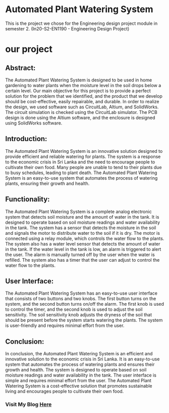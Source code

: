# Automated Plant Watering System 
 This is the project we chose for the Engineering design project module in semester 2. (In20-S2-EN1190 - Engineering Design Project)
 
# our project 

## Abstract:
The Automated Plant Watering System is designed to be used in home gardening to water plants when the moisture level in the soil drops below a certain level. Our main objective for this project is to provide a perfect solution for the problem that we identified, and the product that we develop should be cost-effective, easily repairable, and durable. In order to realize the design, we used software such as CircuitLab, Altium, and SolidWorks. The circuit simulation is checked using the CircuitLab simulator. The PCB design is done using the Altium software, and the enclosure is designed using SolidWorks software.

## Introduction:
The Automated Plant Watering System is an innovative solution designed to provide efficient and reliable watering for plants. The system is a response to the economic crisis in Sri Lanka and the need to encourage people to cultivate their own food. Many people are unable to tend to their plants due to busy schedules, leading to plant death. The Automated Plant Watering System is an easy-to-use system that automates the process of watering plants, ensuring their growth and health.

## Functionality:
The Automated Plant Watering System is a complete analog electronic system that detects soil moisture and the amount of water in the tank. It is designed to operate based on soil moisture readings and water availability in the tank. The system has a sensor that detects the moisture in the soil and signals the motor to distribute water to the soil if it is dry. The motor is connected using a relay module, which controls the water flow to the plants. The system also has a water level sensor that detects the amount of water in the tank. If the water level in the tank is low, an alarm is triggered to alert the user. The alarm is manually turned off by the user when the water is refilled. The system also has a timer that the user can adjust to control the water flow to the plants.

## User Interface:
The Automated Plant Watering System has an easy-to-use user interface that consists of two buttons and two knobs. The first button turns on the system, and the second button turns on/off the alarm. The first knob is used to control the timer, and the second knob is used to adjust the soil sensitivity. The soil sensitivity knob adjusts the dryness of the soil that should be present before the system starts watering the plants. The system is user-friendly and requires minimal effort from the user.

## Conclusion:
In conclusion, the Automated Plant Watering System is an efficient and innovative solution to the economic crisis in Sri Lanka. It is an easy-to-use system that automates the process of watering plants and ensures their growth and health. The system is designed to operate based on soil moisture readings and water availability in the tank. The user interface is simple and requires minimal effort from the user. The Automated Plant Watering System is a cost-effective solution that promotes sustainable living and encourages people to cultivate their own food.  

### Visit My Blog [Here](https://kalingachandrasiri.blogspot.com/2023/02/automated-plant-watering-system.html)

